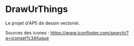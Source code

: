 DrawUrThings 
============

Le projet d'AP5 de dessin vectoriel.


Sources des icones : 
https://www.iconfinder.com/search/?q=iconset%3Afugue